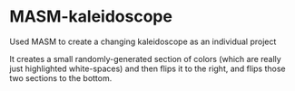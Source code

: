# MASM-kaleidoscope
Used MASM to create a changing kaleidoscope as an individual project

It creates a small randomly-generated section of colors (which are really just highlighted white-spaces) and then flips it to the right, and flips those two sections to the bottom. 
